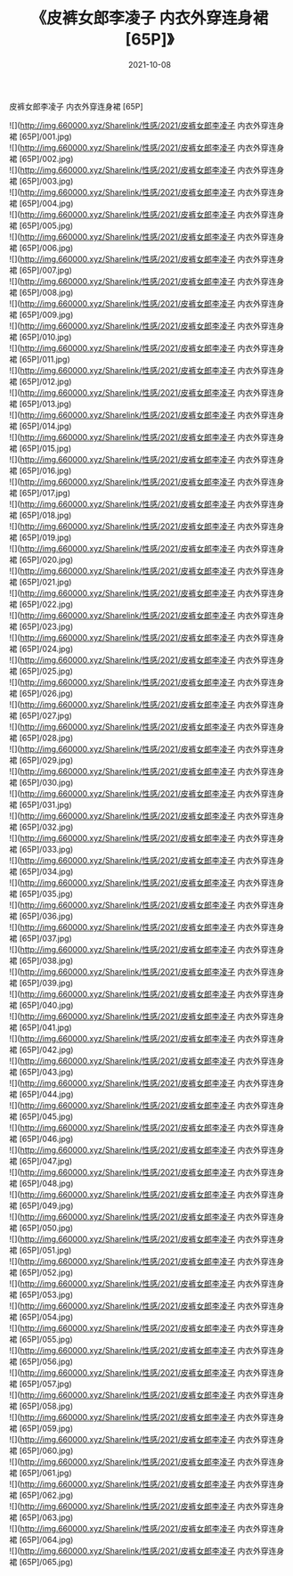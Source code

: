 ﻿---
layout: post
title:  《皮裤女郎李凌子 内衣外穿连身裙 [65P]》
date:   2021-10-08
img: http://img.660000.xyz/Sharelink/性感/2021/皮裤女郎李凌子 内衣外穿连身裙 [65P]/000.jpg
categories: [美女, 清纯, 唯美]
---

皮裤女郎李凌子 内衣外穿连身裙 [65P]

  ![](http://img.660000.xyz/Sharelink/性感/2021/皮裤女郎李凌子 内衣外穿连身裙 [65P]/001.jpg) <br> ![](http://img.660000.xyz/Sharelink/性感/2021/皮裤女郎李凌子 内衣外穿连身裙 [65P]/002.jpg) <br> ![](http://img.660000.xyz/Sharelink/性感/2021/皮裤女郎李凌子 内衣外穿连身裙 [65P]/003.jpg) <br> ![](http://img.660000.xyz/Sharelink/性感/2021/皮裤女郎李凌子 内衣外穿连身裙 [65P]/004.jpg) <br> ![](http://img.660000.xyz/Sharelink/性感/2021/皮裤女郎李凌子 内衣外穿连身裙 [65P]/005.jpg) <br> ![](http://img.660000.xyz/Sharelink/性感/2021/皮裤女郎李凌子 内衣外穿连身裙 [65P]/006.jpg) <br> ![](http://img.660000.xyz/Sharelink/性感/2021/皮裤女郎李凌子 内衣外穿连身裙 [65P]/007.jpg) <br> ![](http://img.660000.xyz/Sharelink/性感/2021/皮裤女郎李凌子 内衣外穿连身裙 [65P]/008.jpg) <br> ![](http://img.660000.xyz/Sharelink/性感/2021/皮裤女郎李凌子 内衣外穿连身裙 [65P]/009.jpg) <br> ![](http://img.660000.xyz/Sharelink/性感/2021/皮裤女郎李凌子 内衣外穿连身裙 [65P]/010.jpg) <br> ![](http://img.660000.xyz/Sharelink/性感/2021/皮裤女郎李凌子 内衣外穿连身裙 [65P]/011.jpg) <br> ![](http://img.660000.xyz/Sharelink/性感/2021/皮裤女郎李凌子 内衣外穿连身裙 [65P]/012.jpg) <br> ![](http://img.660000.xyz/Sharelink/性感/2021/皮裤女郎李凌子 内衣外穿连身裙 [65P]/013.jpg) <br> ![](http://img.660000.xyz/Sharelink/性感/2021/皮裤女郎李凌子 内衣外穿连身裙 [65P]/014.jpg) <br> ![](http://img.660000.xyz/Sharelink/性感/2021/皮裤女郎李凌子 内衣外穿连身裙 [65P]/015.jpg) <br> ![](http://img.660000.xyz/Sharelink/性感/2021/皮裤女郎李凌子 内衣外穿连身裙 [65P]/016.jpg) <br> ![](http://img.660000.xyz/Sharelink/性感/2021/皮裤女郎李凌子 内衣外穿连身裙 [65P]/017.jpg) <br> ![](http://img.660000.xyz/Sharelink/性感/2021/皮裤女郎李凌子 内衣外穿连身裙 [65P]/018.jpg) <br> ![](http://img.660000.xyz/Sharelink/性感/2021/皮裤女郎李凌子 内衣外穿连身裙 [65P]/019.jpg) <br> ![](http://img.660000.xyz/Sharelink/性感/2021/皮裤女郎李凌子 内衣外穿连身裙 [65P]/020.jpg) <br> ![](http://img.660000.xyz/Sharelink/性感/2021/皮裤女郎李凌子 内衣外穿连身裙 [65P]/021.jpg) <br> ![](http://img.660000.xyz/Sharelink/性感/2021/皮裤女郎李凌子 内衣外穿连身裙 [65P]/022.jpg) <br> ![](http://img.660000.xyz/Sharelink/性感/2021/皮裤女郎李凌子 内衣外穿连身裙 [65P]/023.jpg) <br> ![](http://img.660000.xyz/Sharelink/性感/2021/皮裤女郎李凌子 内衣外穿连身裙 [65P]/024.jpg) <br> ![](http://img.660000.xyz/Sharelink/性感/2021/皮裤女郎李凌子 内衣外穿连身裙 [65P]/025.jpg) <br> ![](http://img.660000.xyz/Sharelink/性感/2021/皮裤女郎李凌子 内衣外穿连身裙 [65P]/026.jpg) <br> ![](http://img.660000.xyz/Sharelink/性感/2021/皮裤女郎李凌子 内衣外穿连身裙 [65P]/027.jpg) <br> ![](http://img.660000.xyz/Sharelink/性感/2021/皮裤女郎李凌子 内衣外穿连身裙 [65P]/028.jpg) <br> ![](http://img.660000.xyz/Sharelink/性感/2021/皮裤女郎李凌子 内衣外穿连身裙 [65P]/029.jpg) <br> ![](http://img.660000.xyz/Sharelink/性感/2021/皮裤女郎李凌子 内衣外穿连身裙 [65P]/030.jpg) <br> ![](http://img.660000.xyz/Sharelink/性感/2021/皮裤女郎李凌子 内衣外穿连身裙 [65P]/031.jpg) <br> ![](http://img.660000.xyz/Sharelink/性感/2021/皮裤女郎李凌子 内衣外穿连身裙 [65P]/032.jpg) <br> ![](http://img.660000.xyz/Sharelink/性感/2021/皮裤女郎李凌子 内衣外穿连身裙 [65P]/033.jpg) <br> ![](http://img.660000.xyz/Sharelink/性感/2021/皮裤女郎李凌子 内衣外穿连身裙 [65P]/034.jpg) <br> ![](http://img.660000.xyz/Sharelink/性感/2021/皮裤女郎李凌子 内衣外穿连身裙 [65P]/035.jpg) <br> ![](http://img.660000.xyz/Sharelink/性感/2021/皮裤女郎李凌子 内衣外穿连身裙 [65P]/036.jpg) <br> ![](http://img.660000.xyz/Sharelink/性感/2021/皮裤女郎李凌子 内衣外穿连身裙 [65P]/037.jpg) <br> ![](http://img.660000.xyz/Sharelink/性感/2021/皮裤女郎李凌子 内衣外穿连身裙 [65P]/038.jpg) <br> ![](http://img.660000.xyz/Sharelink/性感/2021/皮裤女郎李凌子 内衣外穿连身裙 [65P]/039.jpg) <br> ![](http://img.660000.xyz/Sharelink/性感/2021/皮裤女郎李凌子 内衣外穿连身裙 [65P]/040.jpg) <br> ![](http://img.660000.xyz/Sharelink/性感/2021/皮裤女郎李凌子 内衣外穿连身裙 [65P]/041.jpg) <br> ![](http://img.660000.xyz/Sharelink/性感/2021/皮裤女郎李凌子 内衣外穿连身裙 [65P]/042.jpg) <br> ![](http://img.660000.xyz/Sharelink/性感/2021/皮裤女郎李凌子 内衣外穿连身裙 [65P]/043.jpg) <br> ![](http://img.660000.xyz/Sharelink/性感/2021/皮裤女郎李凌子 内衣外穿连身裙 [65P]/044.jpg) <br> ![](http://img.660000.xyz/Sharelink/性感/2021/皮裤女郎李凌子 内衣外穿连身裙 [65P]/045.jpg) <br> ![](http://img.660000.xyz/Sharelink/性感/2021/皮裤女郎李凌子 内衣外穿连身裙 [65P]/046.jpg) <br> ![](http://img.660000.xyz/Sharelink/性感/2021/皮裤女郎李凌子 内衣外穿连身裙 [65P]/047.jpg) <br> ![](http://img.660000.xyz/Sharelink/性感/2021/皮裤女郎李凌子 内衣外穿连身裙 [65P]/048.jpg) <br> ![](http://img.660000.xyz/Sharelink/性感/2021/皮裤女郎李凌子 内衣外穿连身裙 [65P]/049.jpg) <br> ![](http://img.660000.xyz/Sharelink/性感/2021/皮裤女郎李凌子 内衣外穿连身裙 [65P]/050.jpg) <br> ![](http://img.660000.xyz/Sharelink/性感/2021/皮裤女郎李凌子 内衣外穿连身裙 [65P]/051.jpg) <br> ![](http://img.660000.xyz/Sharelink/性感/2021/皮裤女郎李凌子 内衣外穿连身裙 [65P]/052.jpg) <br> ![](http://img.660000.xyz/Sharelink/性感/2021/皮裤女郎李凌子 内衣外穿连身裙 [65P]/053.jpg) <br> ![](http://img.660000.xyz/Sharelink/性感/2021/皮裤女郎李凌子 内衣外穿连身裙 [65P]/054.jpg) <br> ![](http://img.660000.xyz/Sharelink/性感/2021/皮裤女郎李凌子 内衣外穿连身裙 [65P]/055.jpg) <br> ![](http://img.660000.xyz/Sharelink/性感/2021/皮裤女郎李凌子 内衣外穿连身裙 [65P]/056.jpg) <br> ![](http://img.660000.xyz/Sharelink/性感/2021/皮裤女郎李凌子 内衣外穿连身裙 [65P]/057.jpg) <br> ![](http://img.660000.xyz/Sharelink/性感/2021/皮裤女郎李凌子 内衣外穿连身裙 [65P]/058.jpg) <br> ![](http://img.660000.xyz/Sharelink/性感/2021/皮裤女郎李凌子 内衣外穿连身裙 [65P]/059.jpg) <br> ![](http://img.660000.xyz/Sharelink/性感/2021/皮裤女郎李凌子 内衣外穿连身裙 [65P]/060.jpg) <br> ![](http://img.660000.xyz/Sharelink/性感/2021/皮裤女郎李凌子 内衣外穿连身裙 [65P]/061.jpg) <br> ![](http://img.660000.xyz/Sharelink/性感/2021/皮裤女郎李凌子 内衣外穿连身裙 [65P]/062.jpg) <br> ![](http://img.660000.xyz/Sharelink/性感/2021/皮裤女郎李凌子 内衣外穿连身裙 [65P]/063.jpg) <br> ![](http://img.660000.xyz/Sharelink/性感/2021/皮裤女郎李凌子 内衣外穿连身裙 [65P]/064.jpg) <br> ![](http://img.660000.xyz/Sharelink/性感/2021/皮裤女郎李凌子 内衣外穿连身裙 [65P]/065.jpg) <br>